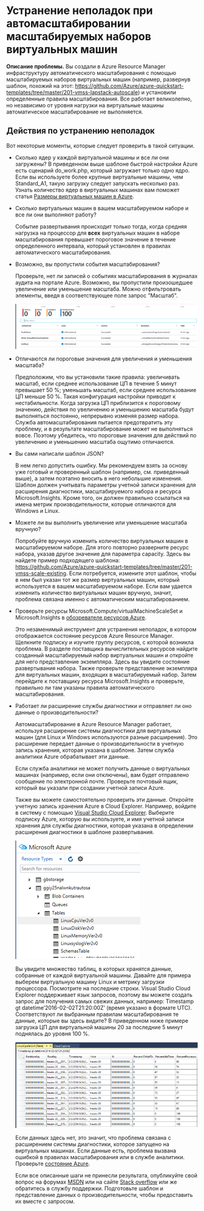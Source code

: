 <properties
	pageTitle="Устранение неполадок при автоматическом масштабировании масштабируемых наборов виртуальных машин | Microsoft Azure"
	description="Устранение неполадок при автомасштабировании масштабируемых наборов виртуальных машин. Описание типичных проблем и способов их устранения."
	services="virtual-machine-scale-sets"
	documentationCenter=""
	authors="gbowerman"
	manager="timlt"
	editor=""
	tags="azure-resource-manager"/>

<tags
	ms.service="virtual-machine-scale-sets"
	ms.workload="na"
	ms.tgt_pltfrm="windows"
	ms.devlang="na"
	ms.topic="article"
	ms.date="03/28/2016"
	ms.author="guybo"/>
    
# Устранение неполадок при автомасштабировании масштабируемых наборов виртуальных машин

**Описание проблемы.** Вы создали в Azure Resource Manager инфраструктуру автоматического масштабирования с помощью масштабируемых наборов виртуальных машин (например, развернув шаблон, похожий на этот: https://github.com/Azure/azure-quickstart-templates/tree/master/201-vmss-lapstack-autoscale) и установили определенные правила масштабирования. Все работает великолепно, но независимо от уровня нагрузки на виртуальные машины автоматическое масштабирование не выполняется.

## Действия по устранению неполадок

Вот некоторые моменты, которые следует проверить в такой ситуации.

- Сколько ядер у каждой виртуальной машины и все ли они загружены? В приведенном выше шаблоне быстрой настройки Azure есть сценарий do\_work.php, который загружает только одно ядро. Если вы используете более крупные виртуальные машины, чем Standard\_A1, такую загрузку следует запускать несколько раз. Узнать количество ядер в виртуальных машинах вам поможет статья [Размеры виртуальных машин в Azure](../virtual-machines/virtual-machines-windows-sizes.md).

- Сколько виртуальных машин в вашем масштабируемом наборе и все ли они выполняют работу?

    Событие развертывания происходит только тогда, когда средняя нагрузка на процессор для **всех** виртуальных машин в наборе масштабирования превышает пороговое значение в течение определенного интервала, который установлен в правилах автоматического масштабирования.

- Возможно, вы пропустили события масштабирования?

    Проверьте, нет ли записей о событиях масштабирования в журналах аудита на портале Azure. Возможно, вы пропустили произошедшее увеличение или уменьшение масштаба. Можно отфильтровать элементы, введя в соответствующее поле запрос "Масштаб".

	![Журналы аудита][audit]

- Отличаются ли пороговые значения для увеличения и уменьшения масштаба?

    Предположим, что вы установили такие правила: увеличивать масштаб, если среднее использование ЦП в течение 5 минут превышает 50 %; уменьшать масштаб, если среднее использование ЦП меньше 50 %. Такая конфигурация настройки приводит к нестабильности. Когда загрузка ЦП приблизится к пороговому значению, действия по увеличению и уменьшению масштаба будут выполняться постоянно, непрерывно изменяя размер набора. Служба автомасштабирования пытается предотвратить эту проблему, и в результате масштабирование может не выполняться вовсе. Поэтому убедитесь, что пороговые значения для действий по увеличению и уменьшению масштаба ощутимо отличаются.

- Вы сами написали шаблон JSON?

    В нем легко допустить ошибку. Мы рекомендуем взять за основу уже готовый и проверенный шаблон (например, см. приведенный выше), а затем поэтапно вносить в него небольшие изменения. Шаблон должен учитывать параметры учетной записи хранения для расширения диагностики, масштабируемого набора и ресурса Microsoft.Insights. Кроме того, он должен правильно ссылаться на имена метрик производительности, которые отличаются для Windows и Linux.

- Можете ли вы выполнить увеличение или уменьшение масштаба вручную?

    Попробуйте вручную изменить количество виртуальных машин в масштабируемом наборе. Для этого повторно разверните ресурс набора, указав другое значение для параметра capacity. Здесь вы найдете пример подходящего шаблона: https://github.com/Azure/azure-quickstart-templates/tree/master/201-vmss-scale-existing. Если потребуется, измените этот шаблон, чтобы в нем был указан тот же размер виртуальных машин, который используется в вашем масштабируемом наборе. Если вам удается изменить количество виртуальных машин вручную, значит, проблема связана именно с автоматическим масштабированием.

- Проверьте ресурсы Microsoft.Compute/virtualMachineScaleSet и Microsoft.Insights в [обозревателе ресурсов Azure](https://resources.azure.com/).

    Это незаменимый инструмент для устранения неполадок, в котором отображается состояние ресурсов Azure Resource Manager. Щелкните подписку и изучите группу ресурсов, с которой возникла проблема. В разделе поставщика вычислительных ресурсов найдите созданный масштабируемый набор виртуальных машин и откройте для него представление экземпляра. Здесь вы увидите состояние развертывания набора. Также проверьте представление экземпляра для виртуальных машин, входящих в масштабируемый набор. Затем перейдите к поставщику ресурса Microsoft.Insights и проверьте, правильно ли там указаны правила автоматического масштабирования.

- Работает ли расширение службы диагностики и отправляет ли оно данные о производительности?
 
    Автомасштабирование в Azure Resource Manager работает, используя расширение системы диагностики для виртуальных машин (для Linux и Windows используются разные расширения). Это расширение передает данные о производительности в учетную запись хранения, которая указана в шаблоне. Затем служба аналитики Azure обрабатывает эти данные.

    Если служба аналитики не может получить данные о виртуальных машинах (например, если они отключены), вам будет отправлено сообщение по электронной почте. Проверьте почтовый ящик, который вы указали при создании учетной записи Azure.

    Также вы можете самостоятельно проверить эти данные. Откройте учетную запись хранения Azure в Cloud Explorer. Например, войдите в систему с помощью [Visual Studio Cloud Explorer](https://visualstudiogallery.msdn.microsoft.com/aaef6e67-4d99-40bc-aacf-662237db85a2). Выберите подписку Azure, которую вы используете, и имя учетной записи хранения для службы диагностики, которая указана в определении расширения диагностики в шаблоне развертывания.

	![Обозреватель облака][explorer]

    Вы увидите множество таблиц, в которых хранятся данные, собранные от каждой виртуальной машины. Давайте для примера выберем виртуальную машину Linux и метрику загрузки процессора. Посмотрите на последние строки. Visual Studio Cloud Explorer поддерживает язык запросов, поэтому вы можете создать запрос для получения самых свежих данных, например: Timestamp gt datetime’2016-02-02T21:20:00Z’ (время указано в формате UTC). Соответствуют ли выбранным правилам масштабирования те данные, которые вы здесь видите? В приведенном ниже примере загрузка ЦП для виртуальной машины 20 за последние 5 минут поднялась до уровня 100 %.

	![Таблицы хранилища][tables]

    Если данных здесь нет, это значит, что проблема связана с расширением системы диагностики, которое запущено на виртуальных машинах. Если данные есть, проблема вызвана ошибкой в правилах масштабирования или в службе аналитики. Проверьте [состояние Azure](https://azure.microsoft.com/status/).

    Если все описанные шаги не принесли результата, опубликуйте свой вопрос на форумах [MSDN](https://social.msdn.microsoft.com/forums/azure/home?category=windowsazureplatform%2Cazuremarketplace%2Cwindowsazureplatformctp) или на сайте [Stack overflow](http://stackoverflow.com/questions/tagged/azure) или же обратитесь в службу поддержки. Подготовьте шаблон и представление данных о производительности, чтобы предоставить их вместе с запросом.

[audit]: ./media/virtual-machine-scale-sets-troubleshoot/image3.png
[explorer]: ./media/virtual-machine-scale-sets-troubleshoot/image1.png
[tables]: ./media/virtual-machine-scale-sets-troubleshoot/image4.png

<!---HONumber=AcomDC_0427_2016-->